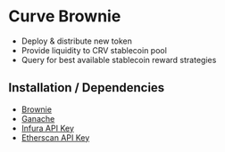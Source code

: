 # Curve Brownie

- Deploy & distribute new token
- Provide liquidity to CRV stablecoin pool
- Query for best available stablecoin reward strategies

## Installation / Dependencies

- [Brownie](https://eth-brownie.readthedocs.io/en/stable/install.html)
- [Ganache](https://trufflesuite.com/ganache/)
- [Infura API Key](https://infura.io/)
- [Etherscan API Key](https://etherscan.io/)





